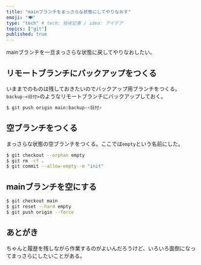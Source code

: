 ```yaml
---
title: "mainブランチをまっさらな状態にしてやりなおす"
emoji: "🍽️"
type: "tech" # tech: 技術記事 / idea: アイデア
topics: ["git"]
published: true
---
```


mainブランチを一旦まっさらな状態に戻してやりなおしたい。

## リモートブランチにバックアップをつくる

いままでのものは残しておきたいのでバックアップ用ブランチをつくる。
`backup-<日付>`のようなリモートブランチにバックアップしておく。

```sh
$ git push origin main:backup-<日付>
```

## 空ブランチをつくる

まっさらな状態の空ブランチをつくる。ここでは`empty`という名前にした。

```sh
$ git checkout --orphan empty
$ git rm -rf .
$ git commit --allow-empty -m "init"
```

## mainブランチを空にする

```sh
$ git checkout main
$ git reset --hard empty
$ git push origin --force
```

## あとがき

ちゃんと履歴を残しながら作業するのがよいんだろうけど、いろいろ面倒になってまっさらにしたいことがある。